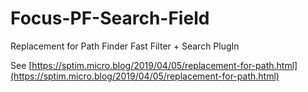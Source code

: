 # Focus-PF-Search-Field
Replacement for Path Finder Fast Filter + Search PlugIn

See [https://sptim.micro.blog/2019/04/05/replacement-for-path.html](https://sptim.micro.blog/2019/04/05/replacement-for-path.html)
